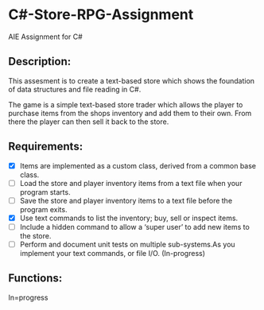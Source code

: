 # C#-Store-RPG-Assignment
AIE Assignment for C#

## Description:
This assesment is to create a text-based store which shows the foundation of data structures and file reading in C#.

The game is a simple text-based store trader which allows the player to purchase items from the shops inventory and add them to their own. From there the player can then sell it back to the store.

## Requirements:
- [x] Items are implemented as a custom class, derived from a common base class.
- [ ] Load the store and player inventory items from a text file when your program starts.
- [ ] Save the store and player inventory items to a text file before the program exits.
- [x] Use text commands to list the inventory; buy, sell or inspect items.
- [ ] Include a hidden command to allow a ‘super user’ to add new items to the store.
- [ ] Perform and document unit tests on multiple sub-systems.As you implement your text commands, or file I/O. (In-progress)

## Functions:
In=progress
